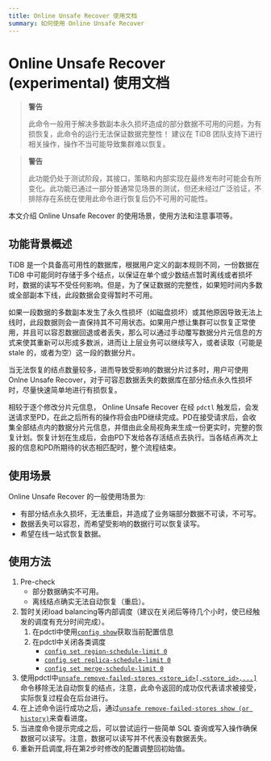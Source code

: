 ```yaml
---
title: Online Unsafe Recover 使用文档
summary: 如何使用 Online Unsafe Recover
---
```


# Online Unsafe Recover (experimental) 使用文档

> **警告**
>
> 此命令一般用于解决多数副本永久损坏造成的部分数据不可用的问题，为有损恢复，此命令的运行无法保证数据完整性！
> 建议在 TiDB 团队支持下进行相关操作，操作不当可能导致集群难以恢复。

> **警告**
>
> 此功能仍处于测试阶段，其接口，策略和内部实现在最终发布时可能会有所变化。此功能已通过一部分普通常见场景的测试，但还未经过广泛验证，不排除存在系统在使用此命令进行恢复后仍不可用的可能性。

本文介绍 Online Unsafe Recover 的使用场景，使用方法和注意事项等。

## 功能背景概述

TiDB 是一个具备高可用性的数据库，根据用户定义的副本规则不同，一份数据在 TiDB 中可能同时存储于多个结点，以保证在单个或少数结点暂时离线或者损坏时，数据的读写不受任何影响。但是，为了保证数据的完整性，如果短时间内多数或全部副本下线，此段数据会变得暂时不可用。

如果一段数据的多数副本发生了永久性损坏（如磁盘损坏）或其他原因导致无法上线时，此段数据则会一直保持其不可用状态。如果用户想让集群可以恢复正常使用，并且可以容忍数据回退或者丢失，那么可以通过手动覆写数据分片元信息的方式来使其重新可以形成多数派，进而让上层业务可以继续写入，或者读取（可能是 stale 的，或者为空）这一段的数据分片。

当无法恢复的结点数量较多，进而导致受影响的数据分片过多时，用户可使用 Onlne Unsafe Recover，对于可容忍数据丢失的数据库在部分结点永久性损坏时，尽量快速简单地进行有损恢复。

相较于逐个修改分片元信息， Online Unsafe Recover 在经 `pdctl` 触发后，会发送请求至PD，在此之后所有的操作将会由PD继续完成。PD在接受请求后，会收集全部结点内的数据分片元信息，并借由此全局视角来生成一份更实时，完整的恢复计划。恢复计划在生成后，会由PD下发给各存活结点去执行。当各结点再次上报的信息和PD所期待的状态相匹配时，整个流程结束。

## 使用场景

Online Unsafe Recover 的一般使用场景为:

* 有部分结点永久损坏，无法重启，并造成了业务端部分数据不可读，不可写。
* 数据丢失可以容忍，而希望受影响的数据行可以恢复读写。
* 希望在线一站式恢复数据。

## 使用方法

1. Pre-check
    * 部分数据确实不可用。
    * 离线结点确实无法自动恢复（重启）。
2. 暂时关闭load balancing等内部调度（建议在关闭后等待几个小时，使已经触发的调度有充分时间完成）。
    1. 在pdctl中使用[`config show`](./pd-control#config-show--set-option-value--placement-rules)获取当前配置信息
    2. 在pdctl中关闭各类调度
        * [`config set region-schedule-limit 0`](./pd-control#config-show--set-option-value--placement-rules)
        * [`config set replica-schedule-limit 0`](./pd-control#config-show--set-option-value--placement-rules)
        * [`config set merge-schedule-limit 0`](./pd-control#config-show--set-option-value--placement-rules)
3. 使用pdctl中[`unsafe remove-failed-stores <store_id>[,<store_id>,...]`](./pd-control#unsafe-remove-failed-stores-store-ids--show--history)命令移除无法自动恢复的结点，注意，此命令返回的成功仅代表请求被接受，实际恢复过程会在后台进行。
4. 在上述命令运行成功之后，通过[`unsafe remove-failed-stores show (or history)`](./pd-control#config-show--set-option-value--placement-rules)来查看进度。
5. 当进度命令提示完成之后，可以尝试运行一些简单 SQL 查询或写入操作确保数据可以读写。注意，数据可以读写并不代表没有数据丢失。
6. 重新开启调度,将在第2步时修改的配置调整回初始值。